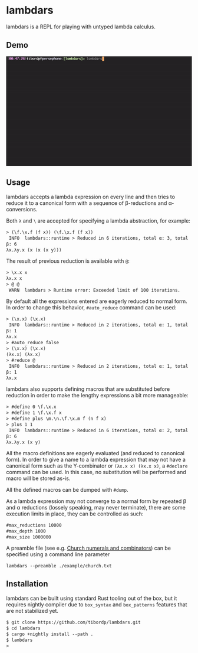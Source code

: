 # lambdars

lambdars is a REPL for playing with untyped lambda calculus.

## Demo

![](./docs/demo.gif)

## Usage

lambdars accepts a lambda expression on every line and then tries to reduce it to a canonical form with a sequence of β-reductions and α-conversions.

Both `λ` and `\` are accepted for specifying a lambda abstraction, for example:

```
> (\f.\x.f (f x)) (\f.\x.f (f x))
 INFO  lambdars::runtime > Reduced in 6 iterations, total α: 3, total β: 6
λx.λy.x (x (x (x y)))
```

The result of previous reduction is available with `@`:
```
> \x.x x
λx.x x
> @ @
 WARN  lambdars > Runtime error: Exceeded limit of 100 iterations.
```

By default all the expressions entered are eagerly reduced to normal form. In order to change this behavior, `#auto_reduce` command can be used:

```
> (\x.x) (\x.x)
 INFO  lambdars::runtime > Reduced in 2 iterations, total α: 1, total β: 1
λx.x
> #auto_reduce false
> (\x.x) (\x.x)
(λx.x) (λx.x)
> #reduce @
 INFO  lambdars::runtime > Reduced in 2 iterations, total α: 1, total β: 1
λx.x
```

lambdars also supports defining macros that are substituted before reduction in order to make the lengthy expressions a bit more manageable:

```
> #define 0 \f.\x.x
> #define 1 \f.\x.f x
> #define plus \m.\n.\f.\x.m f (n f x)
> plus 1 1
 INFO  lambdars::runtime > Reduced in 6 iterations, total α: 2, total β: 6
λx.λy.x (x y)
```

All the macro definitions are eagerly evaluated (and reduced to canonical form). In order to give a name to a lambda expression that may not have a canonical form such as the Y-combinator or `(λx.x x) (λx.x x)`, a `#declare` command can be used. In this case, no substitution will be performed and macro will be stored as-is. 

All the defined macros can be dumped with `#dump`.

As a lambda expression may not converge to a normal form by repeated β and α reductions (lossely speaking, may never terminate), there are some execution limits in place, they can be controlled as such:

```
#max_reductions 10000
#max_depth 1000
#max_size 1000000
```

A preamble file (see e.g. [Church numerals and combinators](./examples/church.txt)) can be specified using a command line parameter

```
lambdars --preamble ./example/church.txt
```

## Installation

lambdars can be built using standard Rust tooling out of the box, but it requires nightly compiler due to `box_syntax` and `box_patterns` features that are not stabilized yet.

```
$ git clone https://github.com/tibordp/lambdars.git
$ cd lambdars
$ cargo +nightly install --path .
$ lambdars
>
```

